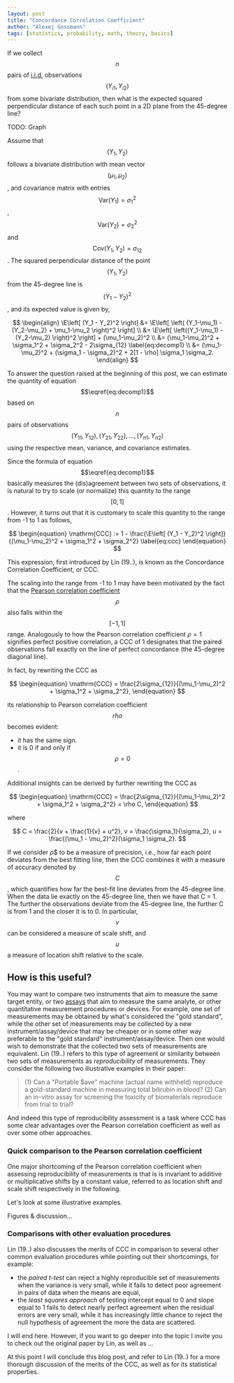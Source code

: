 ```yaml
---
layout: post
title: "Concordance Correlation Coefficient"
author: "Alexej Gossmann"
tags: [statistics, probability, math, theory, basics]
---
```


If we collect $$ n $$ pairs of [i.i.d.](https://en.wikipedia.org/wiki/Independent_and_identically_distributed_random_variables) observations $$ (Y_{i1}, Y_{i2}) $$ from some bivariate distribution, then what is the expected squared perpendicular distance of each such point in a 2D plane from the 45-degree line?

TODO: Graph

Assume that $$ (Y_1, Y_2) $$ follows a bivariate distribution with mean vector $$ (\mu_1, \mu_2) $$, and covariance matrix with entries $$ \mathrm{Var}(Y_1) = \sigma_1^2 $$, $$ \mathrm{Var}(Y_2) = \sigma_2^2 $$ and $$\mathrm{Cov}(Y_1, Y_2) = \sigma_{12} $$.
The squared perpendicular distance of the point $$ (Y_1, Y_2) $$ from the 45-degree line is $$ (Y_1 - Y_2)^2 $$, and its expected value is given by,

$$
\begin{align}
\E\left[ (Y_1 - Y_2)^2 \right] &= \E\left[ \left( (Y_1-\mu_1) - (Y_2-\mu_2) + \mu_1-\mu_2 \right)^2 \right] \\
&= \E\left[ \left((Y_1-\mu_1) - (Y_2-\mu_2) \right)^2 \right] + (\mu_1-\mu_2)^2 \\
&= (\mu_1-\mu_2)^2 + \sigma_1^2 + \sigma_2^2 - 2\sigma_{12} \label{eq:decomp1} \\
&= (\mu_1-\mu_2)^2 + (\sigma_1 - \sigma_2)^2 + 2[1 - \rho] \sigma_1 \sigma_2.
\end{align}
$$

To answer the question raised at the beginning of this post, we can estimate the quantity of equation $$\eqref{eq:decomp1}$$ based on $$ n $$ pairs of observations $$ (Y_{11}, Y_{12}), (Y_{21}, Y_{22}), \dots, (Y_{n1}, Y_{n2}) $$ using the respective mean, variance, and covariance estimates.

Since the formula of equation $$\eqref{eq:decomp1}$$ basically measures the (dis)agreement between two sets of observations, it is natural to try to scale (or normalize) this quantity to the range $$ [0, 1] $$.
However, it turns out that it is customary to scale this quantity to the range from -1 to 1 as follows,

$$
\begin{equation}
\mathrm{CCC} := 1 - \frac{\E\left[ (Y_1 - Y_2)^2 \right]}{(\mu_1-\mu_2)^2 + \sigma_1^2 + \sigma_2^2}
\label{eq:ccc}
\end{equation}
$$

This expression, first introduced by Lin (19..), is known as the Concordance Correlation Coefficient, or CCC.

The scaling into the range from -1 to 1 may have been motivated by the fact that the [Pearson correlation coefficient](https://en.wikipedia.org/wiki/Pearson_correlation_coefficient) $$ \rho $$ also falls within the $$ [-1, 1] $$ range.
Analogously to how the Pearson correlation coefficient $\rho=1$ signifies perfect positive correlation, a CCC of 1 designates that the paired observations fall exactly on the line of perfect concordance (the 45-degree diagonal line).

In fact, by rewriting the CCC as

$$
\begin{equation}
\mathrm{CCC} = \frac{2\sigma_{12}}{(\mu_1-\mu_2)^2 + \sigma_1^2 + \sigma_2^2},
\end{equation}
$$

its relationship to Pearson correlation coefficient $$ rho $$ becomes evident:

* it has the same sign.
* it is 0 if and only if $$ \rho = 0 $$.

Additional insights can be derived by further rewriting the CCC as

$$
\begin{equation}
\mathrm{CCC} = \frac{2\sigma_{12}}{(\mu_1-\mu_2)^2 + \sigma_1^2 + \sigma_2^2} = \rho C,
\end{equation}
$$

where

$$
C = \frac{2}{v + \frac{1}{v} + u^2}, v = \frac{\sigma_1}{\sigma_2}, u = \frac{(\mu_1 - \mu_2)^2}{\sigma_1 \sigma_2}.
$$

If we consider $\rho$$ to be a measure of precision, i.e., how far each point deviates from the best fitting line, then the CCC combines it with a measure of accuracy denoted by $$ C $$, which quantifies how far the best-fit line deviates from the 45-degree line.
When the data lie exactly on the 45-degree line, then we have that C = 1. The further the observations deviate from the 45-degree line, the further C is from 1 and the closer it is to 0.
In particular, $$ v $$ can be considered a measure of scale shift, and $$ u $$ a measure of location shift relative to the scale.

## How is this useful?

You may want to compare two instruments that aim to measure the same target entity, or two [assays](https://en.wikipedia.org/wiki/Assay) that aim to measure the same analyte, or other quantitative measurement procedures or devices.
For example, one set of measurements may be obtained by what's considered the "gold standard", while the other set of measurements may be collected by a new instrument/assay/device that may be cheaper or in some other way preferable to the "gold standard" instrument/assay/device. Then one would wish to demonstrate that the collected two sets of measurements are equivalent.
Lin (19..) refers to this type of agreement or similarity between two sets of measurements as *reproducibility* of measurements.
They consider the following two illustrative examples in their paper:

> (1) Can a "Portable $ave" machine (actual name withheld) reproduce a gold-standard machine in measuring total bilirubin in blood?
> (2) Can an in-vitro assay for screening the toxicity of biomaterials reproduce from trial to trial?

And indeed this type of reproducibility assessment is a task where CCC has some clear advantages over the Pearson correlation coefficient as well as over some other approaches.

### Quick comparison to the Pearson correlation coefficient

One major shortcoming of the Pearson correlation coefficient when assessing reproducibility of measurements is that is is invariant to additive or multiplicative shifts by a constant value, referred to as location shift and scale shift respectively in the following.

Let's look at some illustrative examples.

Figures & discussion...

### Comparisons with other evaluation procedures

Lin (19..) also discusses the merits of CCC in comparison to several other common evaluation procedures while pointing out their shortcomings, for example:

* the _paired t-test_ can reject a highly reproducible set of measurements when the variance is very small, while it fails to detect poor agreement in pairs of data when the means are equal,
* the _least squares approach_ of testing intercept equal to 0 and slope equal to 1 fails to detect nearly perfect agreement when the residual errors are very small, while it has increasingly little chance to reject the null hypothesis of agreement the more the data are scattered.

I will end here. However, if you want to go deeper into the topic I invite you to check out the original paper by Lin, as well as ...

At this point I will conclude this blog post, and refer to Lin (19..) for a more thorough discussion of the merits of the CCC, as well as for its statistical properties.
